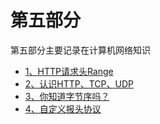 # 第五部分

第五部分主要记录在计算机网络知识

  * [1、HTTP请求头Range](https://github.com/FantasticLBP/knowledge-kit/blob/master/Chapter5%20-%20Network/5.1.md)
  * [2、认识HTTP、TCP、UDP](https://github.com/FantasticLBP/knowledge-kit/blob/master/Chapter5%20-%20Network/5.2.md)
  * [3、你知道字节序吗？](https://github.com/FantasticLBP/knowledge-kit/blob/master/Chapter5%20-%20Network/5.3.md)
  * [4、自定义报头协议](https://github.com/FantasticLBP/knowledge-kit/blob/master/Chapter5%20-%20Network/5.4.md)  
